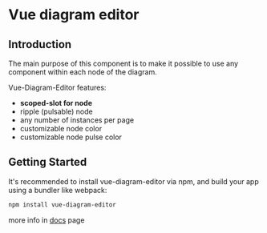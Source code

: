 # Vue diagram editor

## Introduction

The main purpose of this component is to make it possible to use any component within each node of the diagram.

Vue-Diagram-Editor features:
* **scoped-slot for node**
* ripple (pulsable) node
* any number of instances per page
* customizable node color
* customizable node pulse color

## Getting Started

It's recommended to install vue-diagram-editor via npm, and build your app using a bundler like webpack:
```bash
npm install vue-diagram-editor
```

more info in [docs](https://vue-diagram-editor.js.org) page
